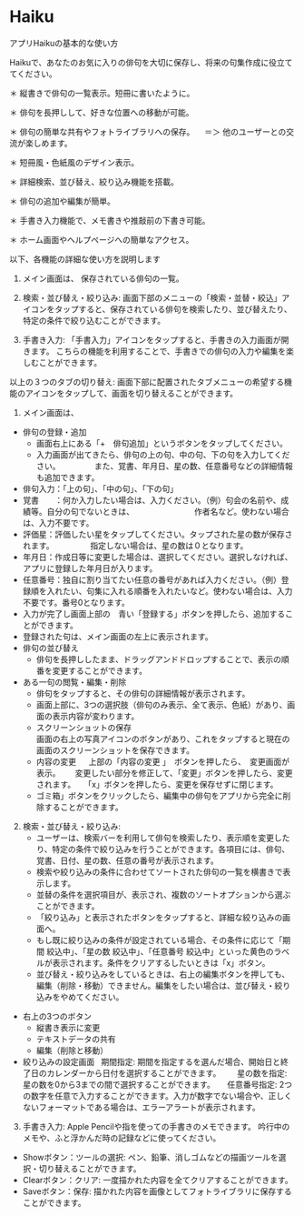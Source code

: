 # Haiku
アプリHaikuの基本的な使い方

Haikuで、あなたのお気に入りの俳句を大切に保存し、将来の句集作成に役立ててください。

＊ 縦書きで俳句の一覧表示。短冊に書いたように。

＊ 俳句を長押しして、好きな位置への移動が可能。

＊ 俳句の簡単な共有やフォトライブラリへの保存。
　＝＞ 他のユーザーとの交流が楽しめます。
 
＊ 短冊風・色紙風のデザイン表示。

＊ 詳細検索、並び替え、絞り込み機能を搭載。

＊ 俳句の追加や編集が簡単。

＊ 手書き入力機能で、メモ書きや推敲前の下書き可能。

＊ ホーム画面やヘルプページへの簡単なアクセス。



以下、各機能の詳細な使い方を説明します


1. メイン画面は、
保存されている俳句の一覧。

2. 検索・並び替え・絞り込み:
画面下部のメニューの「検索・並替・絞込」アイコンをタップすると、保存されている俳句を検索したり、並び替えたり、特定の条件で絞り込むことができます。

3. 手書き入力:
「手書入力」アイコンをタップすると、手書きの入力画面が開きます。
こちらの機能を利用することで、手書きでの俳句の入力や編集を楽しむことができます。

以上の３つのタブの切り替え:
画面下部に配置されたタブメニューの希望する機能のアイコンをタップして、画面を切り替えることができます。


1. メイン画面は、
* 俳句の登録・追加
    * 画面右上にある「+　俳句追加」というボタンをタップしてください。
    * 入力画面が出てきたら、俳句の上の句、中の句、下の句を入力してください。
　　　　また、覚書、年月日、星の数、任意番号などの詳細情報も追加できます。  
* 俳句入力：「上の句」、「中の句」、「下の句」
* 覚書　　：何か入力したい場合は、入力ください。（例）句会の名前や、成績等。自分の句でないときは、  　　　　　　　作者名など。使わない場合は、入力不要です。 
* 評価星：評価したい星をタップしてください。タップされた星の数が保存されます。  　　　　指定しない場合は、星の数は０となります。
* 年月日：作成日等に変更した場合は、選択してください。選択しなければ、アプリに登録した年月日が入ります。
* 任意番号：独自に割り当てたい任意の番号があれば入力ください。（例）登録順を入れたい、句集に入れる順番を入れたいなど。使わない場合は、入力不要です。番号0となります。    
* 入力が完了し画面上部の　青い「登録する」ボタンを押したら、追加することができます。
* 登録された句は、メイン画面の左上に表示されます。　
* 俳句の並び替え
    * 俳句を長押ししたまま、ドラッグアンドドロップすることで、表示の順番を変更することができます。　　
* ある一句の閲覧・編集・削除
    * 俳句をタップすると、その俳句の詳細情報が表示されます。
    * 画面上部に、3つの選択肢（俳句のみ表示、全て表示、色紙）があり、画面の表示内容が変わります。
    * スクリーンショットの保存　　　　　　　　　　　　　　　　　　　　　　　　　　　　　　　　　　　　　　　　　　画面の右上の写真アイコンのボタンがあり、これをタップすると現在の画面のスクリーンショットを保存できます。
    * 内容の変更  　上部の「内容の変更 」　ボタンを押したら、　変更画面が表示。  　 変更したい部分を修正して、「変更」ボタンを押したら、変更されます。  　「x」ボタンを押したら、変更を保存せずに閉じます。
    * ゴミ箱」ボタンをクリックしたら、編集中の俳句をアプリから完全に削除することができます。

2. 検索・並び替え・絞り込み:
    * ユーザーは、検索バーを利用して俳句を検索したり、表示順を変更したり、特定の条件で絞り込みを行うことができます。各項目には、俳句、覚書、日付、星の数、任意の番号が表示されます。
    * 検索や絞り込みの条件に合わせてソートされた俳句の一覧を横書きで表示します。
    * 並替の条件を選択項目が、表示され、複数のソートオプションから選ぶことができます。
    * 「絞り込み」と表示されたボタンをタップすると、詳細な絞り込みの画面へ。
    * もし既に絞り込みの条件が設定されている場合、その条件に応じて「期間 絞込中」、「星の数 絞込中」、「任意番号 絞込中」といった黄色のラベルが表示されます。条件をクリアするしたいときは「x」ボタン。 
    * 並び替え・絞り込みをしているときは、右上の編集ボタンを押しても、編集（削除・移動）できません。編集をしたい場合は、並び替え・絞り込みをやめてください。
* 右上の3つのボタン　 
    * 縦書き表示に変更
    * テキストデータの共有
    * 編集（削除と移動）
* 絞り込みの設定画面     期間指定: 期間を指定するを選んだ場合、開始日と終了日のカレンダーから日付を選択することができます。　  　星の数を指定: 星の数を0から3までの間で選択することができます。    　任意番号指定: 2つの数字を任意で入力することができます。入力が数字でない場合や、正しくないフォーマットである場合は、エラーアラートが表示されます。

3. 手書き入力:
Apple Pencilや指を使っての手書きのメモできます。
吟行中のメモや、ふと浮かんだ時の記録などに使ってください。
* Showボタン：ツールの選択: ペン、鉛筆、消しゴムなどの描画ツールを選択・切り替えることができます。		
* Clearボタン：クリア: 一度描かれた内容を全てクリアすることができます。
* Saveボタン：保存: 描かれた内容を画像としてフォトライブラリに保存することができます。



